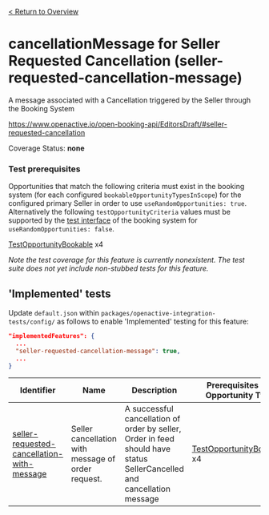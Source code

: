 [< Return to Overview](../../README.md)
# cancellationMessage for Seller Requested Cancellation (seller-requested-cancellation-message)

A message associated with a Cancellation triggered by the Seller through the Booking System


https://www.openactive.io/open-booking-api/EditorsDraft/#seller-requested-cancellation

Coverage Status: **none**
### Test prerequisites
Opportunities that match the following criteria must exist in the booking system (for each configured `bookableOpportunityTypesInScope`) for the configured primary Seller in order to use `useRandomOpportunities: true`. Alternatively the following `testOpportunityCriteria` values must be supported by the [test interface](https://openactive.io/test-interface/) of the booking system for `useRandomOpportunities: false`.

[TestOpportunityBookable](https://openactive.io/test-interface#TestOpportunityBookable) x4

*Note the test coverage for this feature is currently nonexistent. The test suite does not yet include non-stubbed tests for this feature.*


## 'Implemented' tests

Update `default.json` within `packages/openactive-integration-tests/config/` as follows to enable 'Implemented' testing for this feature:

```json
"implementedFeatures": {
  ...
  "seller-requested-cancellation-message": true,
  ...
}
```

| Identifier | Name | Description | Prerequisites per Opportunity Type |
|------------|------|-------------|---------------|
| [seller-requested-cancellation-with-message](./implemented/seller-requested-cancellation-with-message-test.js) | Seller cancellation with message of order request. | A successful cancellation of order by seller, Order in feed should have status SellerCancelled and cancellation message | [TestOpportunityBookable](https://openactive.io/test-interface#TestOpportunityBookable) x4 |


